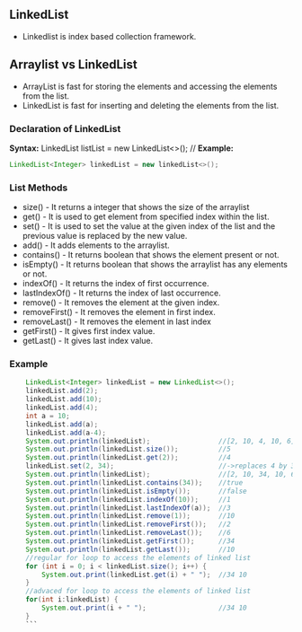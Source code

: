 ## LinkedList
- Linkedlist is index based collection framework.
## Arraylist vs LinkedList
- ArrayList is fast for storing the elements and accessing the elements from the list.
- LinkedList is fast for inserting and deleting the elements from the list.

### Declaration of LinkedList

**Syntax:** LinkedList<classname> listList = new LinkedList<>(); //
**Example:**
```java
LinkedList<Integer> linkedList = new linkedList<>();
```
### List Methods
- size() - It returns a integer that shows the size of the arraylist
- get() - It is used to get element from specified index within the list.
- set() - It is used to set the value at the given index of the list and the previous value is replaced by the new value.
- add() - It adds elements to the arraylist.
- contains() - It returns boolean that shows the element present or not.
- isEmpty() - It returns boolean that shows the arraylist has any elements or not.
- indexOf() - It returns the index of first occurrence.
- lastIndexOf() - It returns the index of last occurrence.
- remove() - It removes the element at the given index.
- removeFirst() - It removes the element in first index.
- removeLast() - It removes the element in last index
- getFirst() - It gives first index value.
- getLast() - It gives last index value.

### Example
```java
	LinkedList<Integer> linkedList = new LinkedList<>();
	linkedList.add(2);
	linkedList.add(10);
	linkedList.add(4);
	int a = 10;
	linkedList.add(a);
	linkedList.add(a-4);
	System.out.println(linkedList);                 //[2, 10, 4, 10, 6]
	System.out.println(linkedList.size());          //5
	System.out.println(linkedList.get(2));          //4
	linkedList.set(2, 34);                          //->replaces 4 by 34
	System.out.println(linkedList);                 //[2, 10, 34, 10, 6]
	System.out.println(linkedList.contains(34));    //true
	System.out.println(linkedList.isEmpty());       //false
	System.out.println(linkedList.indexOf(10));     //1
	System.out.println(linkedList.lastIndexOf(a));  //3
	System.out.println(linkedList.remove(1));       //10
	System.out.println(linkedList.removeFirst());   //2
	System.out.println(linkedList.removeLast());    //6
	System.out.println(linkedList.getFirst());      //34
	System.out.println(linkedList.getLast());       //10
    //regular for loop to access the elements of linked list
    for (int i = 0; i < linkedList.size(); i++) {
		System.out.print(linkedList.get(i) + " ");  //34 10
	}
    //advaced for loop to access the elements of linked list
	for(int i:linkedList) {
		System.out.print(i + " ");                  //34 10
	}
    ```